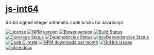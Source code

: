 [js-int64](http://aureooms.github.io/js-int64)
==

64-bit signed integer arithmetic code bricks for JavaScript

[![License](https://img.shields.io/github/license/aureooms/js-int64.svg?style=flat)](https://raw.githubusercontent.com/aureooms/js-int64/master/LICENSE)
[![NPM version](https://img.shields.io/npm/v/@aureooms/js-int64.svg?style=flat)](https://www.npmjs.org/package/@aureooms/js-int64)
[![Bower version](https://img.shields.io/bower/v/@aureooms/js-int64.svg?style=flat)](http://bower.io/search/?q=@aureooms/js-int64)
[![Build Status](https://img.shields.io/travis/aureooms/js-int64.svg?style=flat)](https://travis-ci.org/aureooms/js-int64)
[![Coverage Status](https://img.shields.io/coveralls/aureooms/js-int64.svg?style=flat)](https://coveralls.io/r/aureooms/js-int64)
[![Dependencies Status](https://img.shields.io/david/aureooms/js-int64.svg?style=flat)](https://david-dm.org/aureooms/js-int64#info=dependencies)
[![devDependencies Status](https://img.shields.io/david/dev/aureooms/js-int64.svg?style=flat)](https://david-dm.org/aureooms/js-int64#info=devDependencies)
[![Code Climate](https://img.shields.io/codeclimate/github/aureooms/js-int64.svg?style=flat)](https://codeclimate.com/github/aureooms/js-int64)
[![NPM downloads per month](https://img.shields.io/npm/dm/@aureooms/js-int64.svg?style=flat)](https://www.npmjs.org/package/@aureooms/js-int64)
[![GitHub issues](https://img.shields.io/github/issues/aureooms/js-int64.svg?style=flat)](https://github.com/aureooms/js-int64/issues)
[![Inline docs](http://inch-ci.org/github/aureooms/js-int64.svg?branch=master&style=shields)](http://inch-ci.org/github/aureooms/js-int64)
